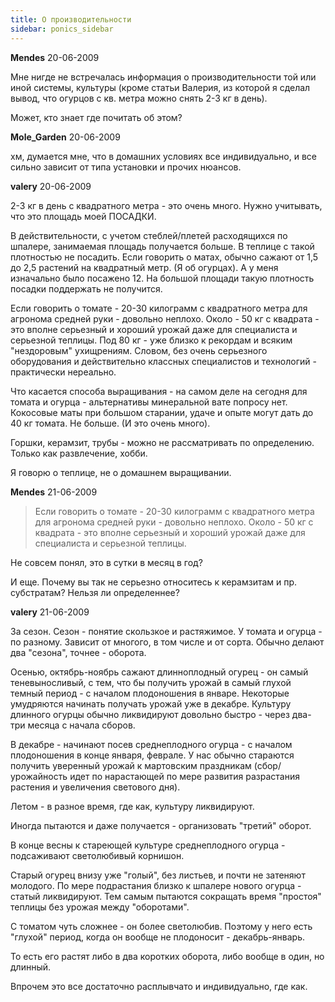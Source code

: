 ```yaml
---
title: О производительности
sidebar: ponics_sidebar
---
```


**Mendes** 20-06-2009

 Мне нигде не встречалась информация о производительности той или иной системы, культуры (кроме статьи Валерия, из которой я сделал вывод, что огурцов с кв. метра можно снять 2-3 кг в день).

Может, кто знает где почитать об этом? 


**Mole_Garden** 20-06-2009

хм, думается мне, что в домашних условиях все индивидуально, и все сильно зависит от типа установки и прочих нюансов.


**valery** 20-06-2009

2-3 кг в день с квадратного метра - это очень много. Нужно учитывать, что это площадь моей ПОСАДКИ.

В действительности, с учетом стеблей/плетей расходящихся по шпалере, занимаемая площадь получается больше. В теплице с такой плотностью не посадить. Если говорить о матах, обычно сажают от 1,5 до 2,5 растений на квадратный метр. (Я об огурцах). А у меня изначально было посажено 12. На большой площади такую плотность посадки поддержать не получится.

Если говорить о томате - 20-30 килограмм с квадратного метра для агронома средней руки - довольно неплохо. Около - 50 кг с квадрата - это вполне серьезный и хороший урожай даже для специалиста и серьезной теплицы. Под 80 кг - уже близко к рекордам и всяким "нездоровым" ухищрениям. Словом, без очень серьезного оборудования и действительно классных специалистов и технологий - практически нереально.

Что касается способа выращивания - на самом деле на сегодня для томата и огурца - альтернативы минеральной вате попросу нет. Кокосовые маты при большом старании, удаче и опыте могут дать до 40 кг томата. Не больше. (И это очень много).

Горшки, керамзит, трубы - можно не рассматривать по определению. Только как развлечение, хобби.

Я говорю о теплице, не о домашнем выращивании.


**Mendes** 21-06-2009

> Если говорить о томате - 20-30 килограмм с квадратного метра для агронома средней руки - довольно неплохо. Около - 50 кг с квадрата - это вполне серьезный и хороший урожай даже для специалиста и серьезной теплицы.

Не совсем понял, это в сутки в месяц в год?

И еще. Почему вы так не серьезно относитесь к керамзитам и пр. субстратам? Нельзя ли определеннее?


**valery** 21-06-2009

За сезон. Сезон - понятие скользкое и растяжимое. У томата и огурца - по разному. Зависит от многого, в том числе и от сорта. Обычно делают два "сезона", точнее - оборота. 

Осенью, октябрь-ноябрь сажают длинноплодный огурец - он самый теневыносливый, с тем, что бы получить урожай в самый глухой темный период - с началом плодоношения в январе. Некоторые умудряются начинать получать урожай уже в декабре. Культуру длинного огурцы обычно ликвидируют довольно быстро - через два-три месяца с начала сборов.

В декабре - начинают посев среднеплодного огурца - с началом плодоношения в конце января, феврале. У нас обычно стараются получить уверенный урожай к мартовским праздникам (сбор/урожайность идет по нарастающей по мере развития разрастания растения и увеличения светового дня). 

Летом - в разное время, где как, культуру ликвидируют.

Иногда пытаются и даже получается - организовать "третий" оборот.

В конце весны к стареющей культуре среднеплодного огурца - подсаживают светолюбивый корнишон.

Старый огурец внизу уже "голый", без листьев, и почти не затеняют молодого. По мере подрастания близко к шпалере нового огурца - статый ликвидируют. Тем самым пытаются сокращать время "простоя" теплицы без урожая между "оборотами".

С томатом чуть сложнее - он более светолюбив. Поэтому у него есть "глухой" период, когда он вообще не плодоносит - декабрь-январь. 

То есть его растят либо в два коротких оборота, либо вообще в один, но длинный.

Впрочем это все достаточно расплывчато и индивидуально, где как.


